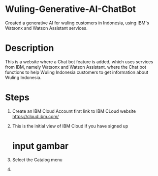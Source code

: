 # Wuling-Generative-AI-ChatBot
Created a generative AI for wuling customers in Indonesia, using IBM's Watsonx and Watson Assistant services.

# Description
This is a website where a Chat bot feature is added, which uses services from IBM, namely Watsonx and Watson Assistant. where the Chat bot functions to help Wuling Indonesia customers to get information about Wuling Indonesia.

# Steps

1. Create an IBM Cloud Account first
link to IBM CLoud website https://cloud.ibm.com/

2. This is the initial view of IBM Cloud if you have signed up
   # input gambar

3. Select the Catalog menu
4. 
